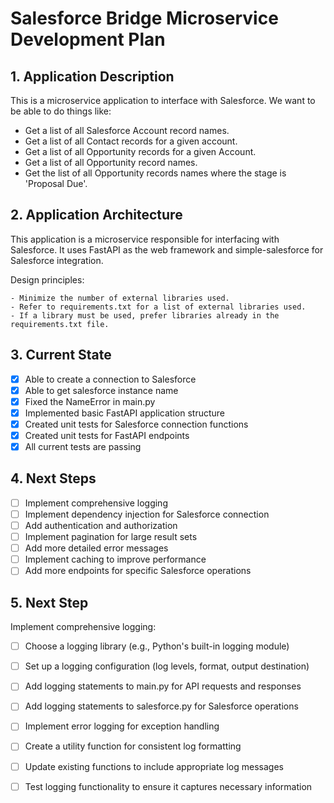 # Salesforce Bridge Microservice Development Plan

## 1. Application Description

This is a microservice application to interface with Salesforce. We want to be able to do things like:

- Get a list of all Salesforce Account record names.
- Get a list of all Contact records for a given account.
- Get a list of all Opportunity records for a given Account.
- Get a list of all Opportunity record names.
- Get the list of all Opportunity records names where the stage is 'Proposal Due'.

## 2. Application Architecture

This application is a microservice responsible for interfacing with Salesforce. It uses FastAPI as the web framework and simple-salesforce for Salesforce integration. 

Design principles:

    - Minimize the number of external libraries used.
    - Refer to requirements.txt for a list of external libraries used.
    - If a library must be used, prefer libraries already in the requirements.txt file.

## 3. Current State

- [x] Able to create a connection to Salesforce
- [x] Able to get salesforce instance name
- [x] Fixed the NameError in main.py
- [x] Implemented basic FastAPI application structure
- [x] Created unit tests for Salesforce connection functions
- [x] Created unit tests for FastAPI endpoints
- [x] All current tests are passing

## 4. Next Steps

- [ ] Implement comprehensive logging
- [ ] Implement dependency injection for Salesforce connection
- [ ] Add authentication and authorization
- [ ] Implement pagination for large result sets
- [ ] Add more detailed error messages
- [ ] Implement caching to improve performance
- [ ] Add more endpoints for specific Salesforce operations

## 5. Next Step

Implement comprehensive logging:

- [ ] Choose a logging library (e.g., Python's built-in logging module)
- [ ] Set up a logging configuration (log levels, format, output destination)
- [ ] Add logging statements to main.py for API requests and responses
- [ ] Add logging statements to salesforce.py for Salesforce operations
- [ ] Implement error logging for exception handling
- [ ] Create a utility function for consistent log formatting
- [ ] Update existing functions to include appropriate log messages
- [ ] Test logging functionality to ensure it captures necessary information




